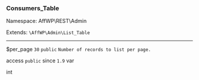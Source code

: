 ### Consumers_Table

Namespace: AffWP\REST\Admin

Extends: `\AffWP\Admin\List_Table`

----


$per_page
`30` `public` `Number of records to list per page.` 


access
`public` 
since
`1.9` 
var

int

